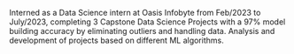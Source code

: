 Interned as a Data Science intern at Oasis Infobyte from Feb/2023 to July/2023, completing 3 Capstone Data Science Projects with a 97% model building accuracy by eliminating outliers and handling data. 
Analysis and development of projects based on different ML algorithms. 

